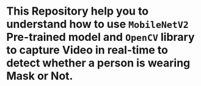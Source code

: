# This Repository help you to understand how to use `MobileNetV2` Pre-trained model and `OpenCV` library to capture Video in real-time to detect whether a person is wearing Mask or Not.
